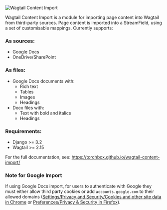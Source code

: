 ![Wagtail Content Import](docs/img/wagtail_content_import_logo_with_text.svg)

Wagtail Content Import is a module for importing page content into Wagtail from third-party sources.
Page content is imported into a StreamField, using a set of customisable mappings.
Currently supports:

### As sources:
- Google Docs
- OneDrive/SharePoint

### As files:
- Google Docs documents with:
    - Rich text
    - Tables
    - Images
    - Headings
- Docx files with:
    - Text with bold and italics
    - Headings

### Requirements:
* Django >= 3.2
* Wagtail >= 2.15

For the full documentation, see: https://torchbox.github.io/wagtail-content-import/

### Note for Google Import

If using Google Docs import, for users to authenticate with Google they must either allow third party cookies or add `accounts.google.com` to their allowed domains ([Settings/Privacy and Security/Cookies and other site data in Chrome](chrome://settings/cookies) or [Preferences/Privacy & Security in Firefox](about:preferences#privacy)).